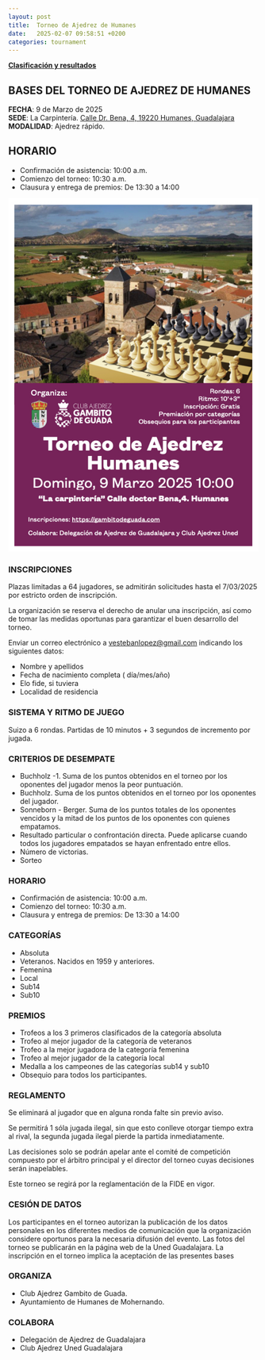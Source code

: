 ```yaml
---
layout: post
title:  Torneo de Ajedrez de Humanes
date:   2025-02-07 09:58:51 +0200
categories: tournament
---
```


**[Clasificación y resultados](https://info64.org/torneo-de-ajedrez-de-humanes)**

## BASES DEL TORNEO DE AJEDREZ DE HUMANES

**FECHA**: 9 de Marzo de 2025  
**SEDE**: La Carpintería. [Calle Dr. Bena, 4, 19220 Humanes, Guadalajara](https://g.co/kgs/JtKk9f2)  
**MODALIDAD**: Ajedrez rápido.   

## HORARIO
- Confirmación de asistencia: 10:00 a.m.
- Comienzo del torneo: 10:30 a.m.
- Clausura y entrega de premios: De 13:30 a 14:00

![Torneo Ajedrez Humanes](/assets/2025-03-09-torneo-ajedrez-humanes.1.jpeg)

### INSCRIPCIONES

Plazas limitadas a 64 jugadores, se admitirán solicitudes hasta el 7/03/2025 por estricto orden de inscripción.

La organización se reserva el derecho de anular una inscripción, así como de tomar las medidas oportunas para garantizar el buen desarrollo del torneo.

Enviar un correo electrónico a vestebanlopez@gmail.com indicando los siguientes datos:

- Nombre y apellidos
- Fecha de nacimiento completa ( día/mes/año)
- Elo fide, si tuviera
- Localidad de residencia


### SISTEMA Y RITMO DE JUEGO
 Suizo a 6 rondas. Partidas de 10 minutos + 3 segundos de incremento por jugada.

### CRITERIOS DE DESEMPATE
 
- Buchholz -1. Suma de los puntos obtenidos en el torneo por los oponentes del jugador menos la peor puntuación.
- Buchholz. Suma de los puntos obtenidos en el torneo por los oponentes del jugador.
- Sonneborn - Berger. Suma de los puntos totales de los oponentes vencidos y la mitad de los puntos de los oponentes con quienes empatamos.
- Resultado particular o confrontación directa. Puede aplicarse cuando todos los jugadores empatados se hayan enfrentado entre ellos.
- Número de victorias.
- Sorteo

### HORARIO
- Confirmación de asistencia: 10:00 a.m.
- Comienzo del torneo: 10:30 a.m.
- Clausura y entrega de premios: De 13:30 a 14:00

### CATEGORÍAS

- Absoluta
- Veteranos. Nacidos en 1959 y anteriores.
- Femenina
- Local
- Sub14 
- Sub10

### PREMIOS
- Trofeos a los 3 primeros clasificados de la categoría absoluta
- Trofeo al mejor jugador de la categoría de veteranos
- Trofeo a la mejor jugadora de la categoría femenina
- Trofeo al mejor jugador de la categoría local
- Medalla a los campeones de las categorías sub14 y sub10
- Obsequio para todos los participantes.


### REGLAMENTO 

Se eliminará al jugador que en alguna ronda falte sin previo aviso.

Se permitirá 1 sóla jugada ilegal, sin que esto conlleve otorgar tiempo extra al rival, la segunda jugada ilegal pierde la partida inmediatamente. 

Las decisiones solo se podrán apelar ante el comité de competición compuesto por el árbitro principal y el director del torneo cuyas decisiones serán inapelables.

Este torneo se regirá por la reglamentación de la FIDE en vigor.

### CESIÓN DE DATOS 
Los participantes en el torneo autorizan la publicación de los datos personales en los diferentes medios de comunicación que la organización considere oportunos para la necesaria difusión del evento. Las fotos del torneo se publicarán en la página web de la Uned Guadalajara. La inscripción en el torneo implica la aceptación de las presentes bases

### ORGANIZA 
- Club Ajedrez Gambito de Guada.
- Ayuntamiento de Humanes de Mohernando.

### COLABORA

- Delegación de Ajedrez de Guadalajara
- Club Ajedrez Uned Guadalajara